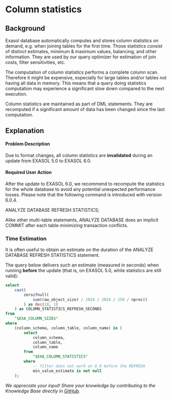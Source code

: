 # Column statistics 
## Background

Exasol database automatically computes and stores column statistics on demand, e.g. when joining tables for the first time. Those statistics consist of distinct estimates, minimum & maximum values, balancing, and other information. They are used by our query optimizer for estimation of join costs, filter sensitivities, etc.

The computation of column statistics performs a complete column scan. Therefore it might be expensive, especially for large tables and/or tables not having all data in memory. This means that a query doing statistics computation may experience a significant slow down compared to the next execution.

Column statistics are maintained as part of DML statements. They are recomputed if a significant amount of data has been changed since the last computation.

## Explanation

#### Problem Description

Due to format changes, all column statistics are **invalidated** during an update from EXASOL 5.0 to EXASOL 6.0.

#### Required User Action

After the update to EXASOL 6.0, we recommend to recompute the statistics for the whole database to avoid any potential unexpected performance losses. Please note that the following command is introduced with version 6.0.4.

ANALYZE DATABASE REFRESH STATISTICS;

Alike other multi-table statements, ANALYZE DATABASE does an implicit COMMIT after each table minimizing transaction conflicts.

### Time Estimation

It is often useful to obtain an estimate on the duration of the ANALYZE DATABASE REFRESH STATISTICS statement.

The query below delivers such an estimate (measured in seconds) when running **before** the update (that is, on EXASOL 5.0, while statistics are still valid):


```sql
select
    cast(
        zeroifnull(
            sum(raw_object_size) / 1024 / 1024 / 150 / nproc()
        ) as dec(18, 1)
    ) as COLUMN_STATISTICS_REFRESH_SECONDS
from
    "$EXA_COLUMN_SIZES"
where
    (column_schema, column_table, column_name) in (
        select
            column_schema,
            column_table,
            column_name
        from
            "$EXA_COLUMN_STATISTICS"
        where
            -- filter does not work on 6.0 before the REFRESH
            min_value_estimate is not null  
    ); 
```

*We appreciate your input! Share your knowledge by contributing to the Knowledge Base directly in [GitHub](https://github.com/exasol/public-knowledgebase).* 
